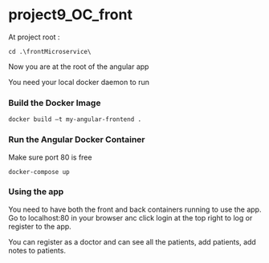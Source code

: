 # project9_OC_front


At project root :

```
cd .\frontMicroservice\
```
Now you are at the root of the angular app

You need your local docker daemon to run

### Build the Docker Image
```
docker build –t my-angular-frontend .
```

### Run the Angular Docker Container
Make sure port 80 is free
```
docker-compose up
```

### Using the app

You need to have both the front and back containers running to use the app.
Go to localhost:80 in your browser anc click login at the top right to log or register to the app.

You can register as a doctor and can see all the patients, add patients, add notes to patients.
